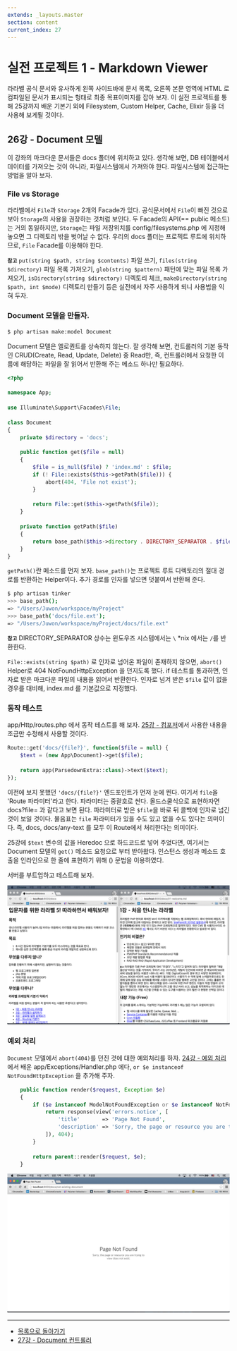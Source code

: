 ```yaml
---
extends: _layouts.master
section: content
current_index: 27
---
```


# 실전 프로젝트 1 - Markdown Viewer 

라라벨 공식 문서와 유사하게 왼쪽 사이드바에 문서 목록, 오른쪽 본문 영역에 HTML 로 컴파일된 문서가 표시되는 헝태로 최종 목표이미지를 잡아 보자. 이 실전 프로젝트를 통해 25강까지 배운 기본기 외에 Filesystem, Custom Helper, Cache, Elixir 등을 더 사용해 보게될 것이다.

## 26강 - Document 모델

이 강좌의 마크다운 문서들은 docs 폴더에 위치하고 있다. 생각해 보면, DB 테이블에서 데이터를 가져오는 것이 아니라, 파일시스템에서 가져와야 한다. 파일시스템에 접근하는 방법을 알아 보자.
  
### File vs Storage

라라벨에서 `File`과 `Storage` 2개의 Facade가 있다. 공식문서에서 `File`이 빠진 것으로 보아 `Storage`의 사용을 권장하는 것처럼 보인다. 두 Facade의 API(== public 메소드)는 거의 동일하지만, `Storage`는 파일 저장위치를 config/filesystems.php 에 지정해 놓으면 그 디렉토리 밖을 벗어날 수 없다. 우리의 docs 폴더는 프로젝트 루트에 위치하므로, `File` Facade를 이용해야 한다.

**`참고`** `put(string $path, string $contents)` 파일 쓰기, `files(string $directory)` 파일 목록 가져오기, `glob(string $pattern)` 패턴에 맞는 파일 목록 가져오기, `isDirectory(string $directory)` 디렉토리 체크, `makeDirectory(string $path, int $mode)` 디렉토리 만들기 등은 실전에서 자주 사용하게 되니 사용법을 익혀 두자.


### Document 모델을 만들자.

```bash
$ php artisan make:model Document
```

Document 모델은 엘로퀀트를 상속하지 않는다. 잘 생각해 보면, 컨트롤러의 기본 동작인 CRUD(Create, Read, Update, Delete) 중 Read만, 즉, 컨트롤러에서 요청한 이름에 해당하는 파일을 잘 읽어서 반환해 주는 메소드 하나만 필요하다.

```php
<?php

namespace App;

use Illuminate\Support\Facades\File;

class Document
{
    private $directory = 'docs';

    public function get($file = null)
    {
        $file = is_null($file) ? 'index.md' : $file;
        if (! File::exists($this->getPath($file))) {
            abort(404, 'File not exist');
        }

        return File::get($this->getPath($file));
    }

    private function getPath($file)
    {
        return base_path($this->directory . DIRECTORY_SEPARATOR . $file);
    }
}
```

`getPath()`란 메소드를 먼저 보자. `base_path()`는 프로젝트 루트 디렉토리의 절대 경로를 반환하는 Helper이다. 추가 경로를 인자를 넣으면 덧붙여서 반환해 준다. 
 
```bash
$ php artisan tinker
>>> base_path();
=> "/Users/Juwon/workspace/myProject"
>>> base_path('docs/file.ext');
=> "/Users/Juwon/workspace/myProject/docs/file.ext"
```

**`참고`** DIRECTORY_SEPARATOR 상수는 윈도우즈 시스템에서는 `\` *nix 에서는 `/`를 반환한다.

`File::exists(string $path)` 로 인자로 넘어온 파일이 존재하지 않으면, `abort()` Helper로 404 NotFoundHttpException 을 던지도록 했다. if 테스트를 통과하면, 인자로 받은 마크다운 파일의 내용을 읽어서 반환한다. 인자로 넘겨 받은 `$file` 값이 없을 경우를 대비해, index.md 를 기본값으로 지정했다.   

### 동작 테스트

app/Http/routes.php 에서 동작 테스트를 해 보자. [25강 - 컴포저](25-composer.md)에서 사용한 내용을 조금만 수정해서 사용할 것이다.

```php
Route::get('docs/{file?}', function($file = null) {
    $text = (new App\Document)->get($file);

    return app(ParsedownExtra::class)->text($text);
});
```

이전에 보지 못했던 `'docs/{file?}'` 엔드포인트가 먼저 눈에 띈다. 여기서 `file`을 'Route 파라미터'라고 한다. 파라미터는 중괄호로 싼다. 올드스쿨식으로 표현하자면 docs?file= 과 같다고 보면 된다. 파라미터로 받은 `$file`을 바로 뒤 콜백에 인자로 넘긴 것이 보일 것이다. 물음표는 `file` 파라미터가 있을 수도 있고 없을 수도 있다는 의미이다. 즉, docs, docs/any-text 를 모두 이 Route에서 처리한다는 의미이다. 

25강에 `$text` 변수의 값을 Heredoc 으로 하드코드로 넣어 주었다면, 여기서는 Document 모델의 `get()` 메소드 요청으로 부터 받아왔다. 인스턴스 생성과 메소드 호출을 인라인으로 한 줄에 표현하기 위해 () 문법을 이용하였다.

서버를 부트업하고 테스트해 보자.

![](./images/26-document-model-img-01.png)

### 예외 처리

`Document` 모델에서 `abort(404)`를 던진 것에 대한 예외처리를 하자. [24강 - 예외 처리](24-exception-handling.md)에서 배운 app/Exceptions/Handler.php 에다, `or $e instanceof NotFoundHttpException` 을 추가해 주자.

```php
    public function render($request, Exception $e)
    {
        if ($e instanceof ModelNotFoundException or $e instanceof NotFoundHttpException) {
            return response(view('errors.notice', [
                'title'       => 'Page Not Found',
                'description' => 'Sorry, the page or resource you are trying to view does not exist.'
            ]), 404);
        }

        return parent::render($request, $e);
    }
```

![](./images/26-document-model-img-02.png)

<!--@start-->
---

- [목록으로 돌아가기](../readme.md)
- [27강 - Document 컨트롤러](27-document-controller.md)
<!--@end-->


